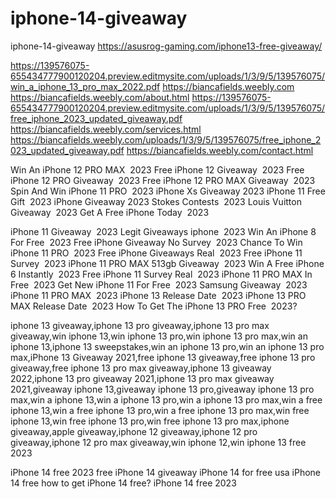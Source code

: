 # iphone-14-giveaway
iphone-14-giveaway
https://asusrog-gaming.com/iphone13-free-giveaway/







https://139576075-655434777900120204.preview.editmysite.com/uploads/1/3/9/5/139576075/win_a_iphone_13_pro_max_2022.pdf
https://biancafields.weebly.com 
https://biancafields.weebly.com/about.html
https://139576075-655434777900120204.preview.editmysite.com/uploads/1/3/9/5/139576075/free_iphone_2023_updated_giveaway.pdf
https://biancafields.weebly.com/services.html
https://biancafields.weebly.com/uploads/1/3/9/5/139576075/free_iphone_2023_updated_giveaway.pdf
https://biancafields.weebly.com/contact.html



















Win An iPhone 12 PRO MAX  2023
Free iPhone 12 Giveaway  2023
Free iPhone 12 PRO Giveaway  2023
Free iPhone 12 PRO MAX Giveaway  2023
Spin And Win iPhone 11 PRO  2023
iPhone Xs Giveaway 2023
iPhone 11 Free Gift  2023
iPhone Giveaway 2023
Stokes Contests  2023
Louis Vuitton Giveaway  2023
Get A Free iPhone Today  2023

iPhone 11 Giveaway  2023
Legit Giveaways iphone  2023
Win An iPhone 8 For Free  2023
Free iPhone Giveaway No Survey  2023
Chance To Win iPhone 11 PRO  2023
Free iPhone Giveaways Real  2023
Free iPhone 11 Survey  2023
iPhone 11 PRO MAX 513gb Giveaway  2023
Win A Free iPhone 6 Instantly  2023
Free iPhone 11 Survey Real  2023
iPhone 11 PRO MAX In Free  2023
Get New iPhone 11 For Free  2023
Samsung Giveaway  2023
iPhone 11 PRO MAX  2023
iPhone 13 Release Date  2023
iPhone 13 PRO MAX Release Date  2023
How To Get The iPhone 13 PRO Free  2023?

iphone 13 giveaway,iphone 13 pro giveaway,iphone 13 pro max giveaway,win iphone 13,win iphone 13 pro,win iphone 13 pro max,win an iphone 13,iphone 13 sweepstakes,win an iphone 13 pro,win an iphone 13 pro max,iPhone 13 Giveaway 2021,free iphone 13 giveaway,free iphone 13 pro giveaway,free iphone 13 pro max giveaway,iphone 13 giveaway 2022,iphone 13 pro giveaway 2021,iphone 13 pro max giveaway 2021,giveaway iphone 13,giveaway iphone 13 pro,giveaway iphone 13 pro max,win a iphone 13,win a iphone 13 pro,win a iphone 13 pro max,win a free iphone 13,win a free iphone 13 pro,win a free iphone 13 pro max,win free iphone 13,win free iphone 13 pro,win free iphone 13 pro max,iphone giveaway,apple giveaway,iphone 12 giveaway,iphone 12 pro giveaway,iphone 12 pro max giveaway,win iphone 12,win iphone 13 free 2023

iPhone 14 free 2023
free iPhone 14 giveaway
iPhone 14 for free usa
iPhone 14 free
how to get iPhone 14 free?
iPhone 14 free 2023

